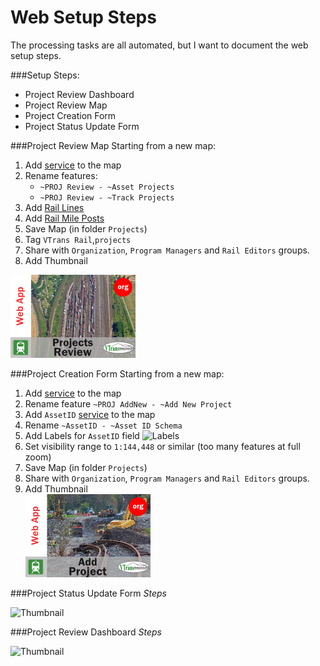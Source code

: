 Web Setup Steps
===============

The processing tasks are all automated, but I want to document the web setup steps.

###Setup Steps:
- Project Review Dashboard 
- Project Review Map 
- Project Creation Form 
- Project Status Update Form 

###Project Review Map
Starting from a new map:  
1. Add [service](http://vtransmap01.aot.state.vt.us/arcgis/rest/services/Rail/PROJ_Review/FeatureServer) to the map  
2. Rename features:  
    *  `~PROJ Review - ~Asset Projects`  
    *  `~PROJ Review - ~Track Projects`  
3. Add [Rail Lines](http://vtransmap01.aot.state.vt.us/arcgis/rest/services/Rail/Rail_Lines/MapServer)  
4. Add [Rail Mile Posts](http://vtransmap01.aot.state.vt.us/arcgis/rest/services/Rail/Rail_MilePosts/MapServer)  
5. Save Map (in folder `Projects`)  
6. Tag `VTrans Rail`,`projects`  
7. Share with `Organization`, `Program Managers` and `Rail Editors` groups.  
8. Add Thumbnail   

![Thumbnail](https://raw.githubusercontent.com/VTrans-Rail/Project-Web-GIS/master/img/PROJ_Review.png)

###Project Creation Form
Starting from a new map:
1. Add [service](http://vtransmap01.aot.state.vt.us/arcgis/rest/services/Rail/PROJ_AddNew/FeatureServer) to the map
2. Rename feature `~PROJ AddNew - ~Add New Project`
3. Add `AssetID` [service](http://vtransmap01.aot.state.vt.us/arcgis/rest/services/Rail/AssetID/FeatureServer/0) to the map
4. Rename `~AssetID - ~Asset ID Schema`
5. Add Labels for `AssetID` field 
![Labels]()
6. Set visibility range to `1:144,448` or similar (too many features at full zoom)
7. Save Map (in folder `Projects`)
8. Share with `Organization`, `Program Managers` and `Rail Editors` groups.
8. Add Thumbnail   
![Thumbnail](https://raw.githubusercontent.com/VTrans-Rail/Project-Web-GIS/master/img/PROJ_Add.png)


###Project Status Update Form
_Steps_

![Thumbnail]()

###Project Review Dashboard
_Steps_

![Thumbnail]()
